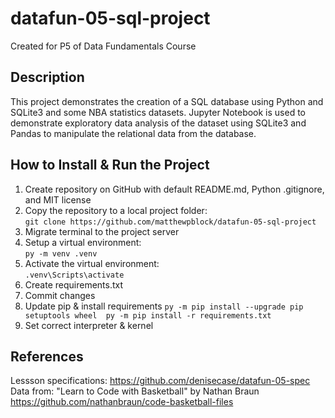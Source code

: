 # datafun-05-sql-project
Created for P5 of Data Fundamentals Course

## Description
This project demonstrates the creation of a SQL database using Python and SQLite3 and some NBA statistics datasets. Jupyter Notebook is used to demonstrate exploratory data analysis of the  dataset using SQLite3 and Pandas to manipulate the relational data from the database.

## How to Install & Run the Project
1. Create repository on GitHub with default README.md, Python .gitignore, and MIT license
2. Copy the repository to a local project folder:  
`git clone https://github.com/matthewpblock/datafun-05-sql-project`  
3. Migrate terminal to the project server
4. Setup a virtual environment:  
`py -m venv .venv`  
5. Activate the virtual environment:  
`.venv\Scripts\activate`  
6. Create requirements.txt
7. Commit changes
8. Update pip & install requirements
```py -m pip install --upgrade pip setuptools wheel  py -m pip install -r requirements.txt```  
9. Set correct interpreter & kernel  


## References
Lessson specifications: https://github.com/denisecase/datafun-05-spec  
Data from: "Learn to Code with Basketball" by Nathan Braun https://github.com/nathanbraun/code-basketball-files  
